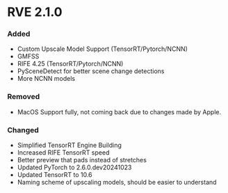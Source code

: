 # RVE 2.1.0
### Added
 - Custom Upscale Model Support (TensorRT/Pytorch/NCNN)
 - GMFSS
 - RIFE 4.25 (TensorRT/Pytorch/NCNN)
 - PySceneDetect for better scene change detections
 - More NCNN models
### Removed
 - MacOS Support fully, not coming back due to changes made by Apple.
### Changed
 - Simplified TensorRT Engine Building
 - Increased RIFE TensorRT speed
 - Better preview that pads instead of stretches
 - Updated PyTorch to 2.6.0.dev20241023
 - Updated TensorRT to 10.6
 - Naming scheme of upscaling models, should be easier to understand


